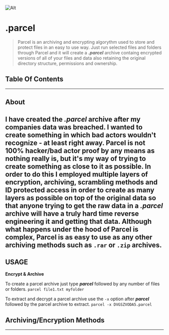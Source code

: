 ﻿![Alt](../res/Parcel.png)

# .parcel

> Parcel is an archiving and encrypting algorythm used to store and protect files in an easy to use way. Just run selected files and folders through Parcel and it will create a ***.parcel*** archive containg encrypted versions of all of your files and data also retaining the original directory structure, permissions and ownership.

## Table Of Contents

---
## About
I have created the ***.parcel*** archive after my companies data was breached. I wanted to create something in which bad actors wouldn't recognize - at least right away. Parcel is not 100% hacker/bad actor proof by any means as nothing really is, but it's my way of trying to create something as close to it as possible. In order to do this I employed multiple layers of encryption, archiving, scrambling methods and ID protected access in order to create as many layers as possible on top of the original data so that anyone trying to get the raw data in a ***.parcel*** archive will have a truly hard time reverse engineering it and getting that data.
Although what happens under the hood of Parcel is complex, Parcel is as easy to use as any other archiving methods such as `.rar` or `.zip` archives. 
---

## USAGE

**Encrypt & Archive**

To create a parcel archive just type ***parcel*** followed by any number of files or folders.
`parcel file1.txt myfolder` 

To extract and decrypt a parcel archive use the `-x` option after ***parcel*** followed by the parcel archive to extract.
`parcel -x DVGSZVODA5.parcel`

## Archiving/Encryption Methods


--- 
